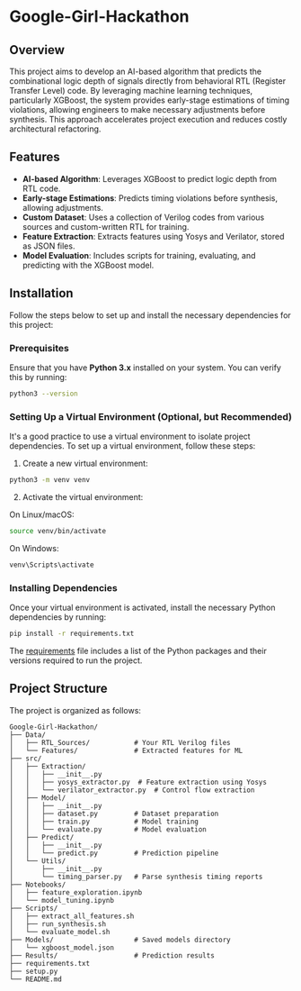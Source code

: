 # Google-Girl-Hackathon

## Overview

This project aims to develop an AI-based algorithm that predicts the combinational logic depth of signals directly from behavioral RTL (Register Transfer Level) code. By leveraging machine learning techniques, particularly XGBoost, the system provides early-stage estimations of timing violations, allowing engineers to make necessary adjustments before synthesis. This approach accelerates project execution and reduces costly architectural refactoring.

## Features

- **AI-based Algorithm**: Leverages XGBoost to predict logic depth from RTL code.
- **Early-stage Estimations**: Predicts timing violations before synthesis, allowing adjustments.
- **Custom Dataset**: Uses a collection of Verilog codes from various sources and custom-written RTL for training.
- **Feature Extraction**: Extracts features using Yosys and Verilator, stored as JSON files.
- **Model Evaluation**: Includes scripts for training, evaluating, and predicting with the XGBoost model.

## Installation

Follow the steps below to set up and install the necessary dependencies for this project:

### Prerequisites

Ensure that you have **Python 3.x** installed on your system. You can verify this by running:

```bash
python3 --version
```
### Setting Up a Virtual Environment (Optional, but Recommended)

It's a good practice to use a virtual environment to isolate project dependencies. To set up a virtual environment, follow these steps:

1. Create a new virtual environment:

```bash
python3 -m venv venv
```
2. Activate the virtual environment:
   
On Linux/macOS:
```bash
source venv/bin/activate
```
On Windows:
```bash
venv\Scripts\activate
```
### Installing Dependencies

Once your virtual environment is activated, install the necessary Python dependencies by running:
```bash
pip install -r requirements.txt
```
The [requirements](https://github.com/smritivs/Google-Girl-Hackathon/blob/main/requirements.txt) file includes a list of the Python packages and their versions required to run the project. 

## Project Structure

The project is organized as follows:
```plaintext
Google-Girl-Hackathon/
├── Data/
│   ├── RTL_Sources/           # Your RTL Verilog files
│   └── Features/              # Extracted features for ML
├── src/
│   ├── Extraction/
│   │   ├── __init__.py
│   │   ├── yosys_extractor.py  # Feature extraction using Yosys
│   │   └── verilator_extractor.py  # Control flow extraction
│   ├── Model/
│   │   ├── __init__.py
│   │   ├── dataset.py         # Dataset preparation
│   │   ├── train.py           # Model training
│   │   └── evaluate.py        # Model evaluation
│   ├── Predict/
│   │   ├── __init__.py
│   │   └── predict.py         # Prediction pipeline
│   └── Utils/
│       ├── __init__.py
│       └── timing_parser.py   # Parse synthesis timing reports
├── Notebooks/
│   ├── feature_exploration.ipynb
│   └── model_tuning.ipynb
├── Scripts/
│   ├── extract_all_features.sh
│   ├── run_synthesis.sh
│   └── evaluate_model.sh
├── Models/                    # Saved models directory
│   └── xgboost_model.json
├── Results/                   # Prediction results
├── requirements.txt
├── setup.py
└── README.md
```


